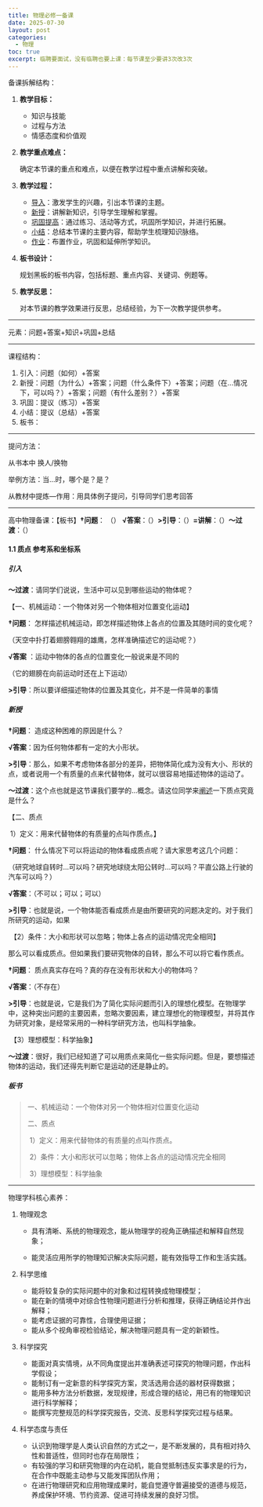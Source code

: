 ```yaml
---
title: 物理必修一备课
date: 2025-07-30
layout: post
categories:
  - 物理
toc: true
excerpt: 临聘要面试，没有临聘也要上课：每节课至少要讲3次改3次
---
```


备课拆解结构：

1. **教学目标：**

   - 知识与技能
   - 过程与方法
   - 情感态度和价值观

2. **教学重点难点：**

   确定本节课的重点和难点，以便在教学过程中重点讲解和突破。

3. **教学过程：**

   - <u>导入</u>：激发学生的兴趣，引出本节课的主题。
   - <u>新授</u>：讲解新知识，引导学生理解和掌握。
   - <u>巩固提高</u>：通过练习、活动等方式，巩固所学知识，并进行拓展。
   - <u>小结</u>：总结本节课的主要内容，帮助学生梳理知识脉络。
   - <u>作业</u>：布置作业，巩固和延伸所学知识。

4. **板书设计：**

   规划黑板的板书内容，包括标题、重点内容、关键词、例题等。

5. **教学反思：**

   对本节课的教学效果进行反思，总结经验，为下一次教学提供参考。

---

元素：问题+答案+知识+巩固+总结

---

课程结构：

1. 引入：问题（如何）+答案
2. 新授：问题（为什么）+答案；问题（什么条件下）+答案；问题（在...情况下，可以吗？）+答案；问题（有什么差别？）+答案
3. 巩固：提议（练习）+答案
4. 小结：提议（总结）+答案
5. 板书：

---

提问方法：

从书本中 换人/换物

举例方法：当...时，哪个是？是？

从教材中提炼—作用：用具体例子提问，引导同学们思考回答

---

高中物理备课：【板书】**†问题**： （） **√答案**：（）**>引导**：（）**=讲解**：（）**～过渡**：（）

#### 1.1 质点 参考系和坐标系

##### 引入

**～过渡**：请同学们说说，生活中可以见到哪些运动的物体呢？

【一、机械运动：一个物体对另一个物体相对位置变化运动】

**†问题**： 怎样描述机械运动，即怎样描述物体上各点的位置及其随时间的变化呢？

（天空中扑打着翅膀翱翔的雄鹰，怎样准确描述它的运动呢？）

 **√答案** ：运动中物体的各点的位置变化一般说来是不同的

（它的翅膀在向前运动时还在上下运动）



**>引导**：所以要详细描述物体的位置及其变化，并不是一件简单的事情

##### 新授

**†问题**： 造成这种困难的原因是什么？

**√答案**：因为任何物体都有一定的大小形状。

**>引导**：那么，如果不考虑物体各部分的差异，把物体简化成为没有大小、形状的点，或者说用一个有质量的点来代替物体，就可以很容易地描述物体的运动了。

**～过渡**：这个点也就是这节课我们要学的...概念。请这位同学来<u>阐述</u>一下质点究竟是什么？

【二、质点

​		1）定义：用来代替物体的有质量的点叫作质点。】

**†问题**： 什么情况下可以将运动的物体看成质点呢？请大家思考这几个问题：

（研究地球自转时...可以吗？研究地球绕太阳公转时...可以吗？平直公路上行驶的汽车可以吗？）

**√答案**：（不可以；可以；可以）

**>引导**：也就是说，一个物体能否看成质点是由所要研究的问题决定的。对于我们所研究的运动，如果

​		【2）条件：大小和形状可以忽略；物体上各点的运动情况完全相同】

那么可以看成质点。但如果我们要研究物体的自转，那么不可以将它看作质点。

**†问题**： 质点真实存在吗？真的存在没有形状和大小的物体吗？

**√答案**：（不存在）

**>引导**：也就是说，它是我们为了简化实际问题而引入的理想化模型。在物理学中，这种突出问题的主要因素，忽略次要因素，建立理想化的物理模型，并将其作为研究对象，是经常采用的一种科学研究方法，也叫科学抽象。

​		【3）理想模型：科学抽象】



**～过渡**：很好，我们已经知道了可以用质点来简化一些实际问题。但是，要想描述物体的运动，我们还得先判断它是运动的还是静止的。





##### 板书

>一、机械运动：一个物体对另一个物体相对位置变化运动
>
>二、质点
>
>​		1）定义：用来代替物体的有质量的点叫作质点。
>
>​		2）条件：大小和形状可以忽略；物体上各点的运动情况完全相同
>
>​		3）理想模型：科学抽象





---

物理学科核心素养：

1. 物理观念

   - 具有清晰、系统的物理观念，能从物理学的视角正确描述和解释自然现象；

   - 能灵活应用所学的物理知识解决实际问题，能有效指导工作和生活实践。

2. 科学思维

   - 能将较复杂的实际问题中的对象和过程转换成物理模型；
   - 能在新的情境中对综合性物理问题进行分析和推理，获得正确结论并作出解释；
   - 能考虑证据的可靠性，合理使用证据；
   - 能从多个视角审视检验结论，解决物理问题具有一定的新颖性。

3. 科学探究

   - 能面对真实情境，从不同角度提出并准确表述可探究的物理问题，作出科学假设；
   - 能制订有一定新意的科学探究方案，灵活选用合适的器材获得数据；
   - 能用多种方法分析数据，发现规律，形成合理的结论，用已有的物理知识进行科学解释；
   - 能撰写完整规范的科学探究报告，交流、反思科学探究过程与结果。

4. 科学态度与责任

   - 认识到物理学是人类认识自然的方式之一，是不断发展的，具有相对持久性和普适性，但同时也存在局限性；
   - 有较强的学习和研究物理的内在动机，能自觉抵制违反实事求是的行为，在合作中既能主动参与又能发挥团队作用；
   - 在进行物理研究和应用物理成果时，能自觉遵守普遍接受的道德与规范，养成保护环境、节约资源、促进可持续发展的良好习惯。